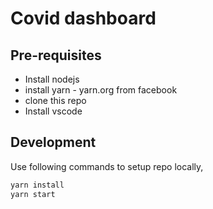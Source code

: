 # Covid dashboard

## Pre-requisites

- Install nodejs
- install yarn - yarn.org from facebook
- clone this repo
- Install vscode

## Development

Use following commands to setup repo locally,

```bash
yarn install
yarn start
```  
